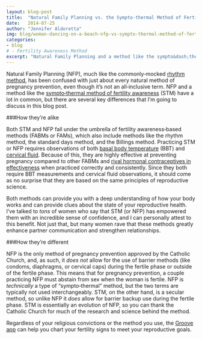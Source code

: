 ```yaml
---
layout: blog-post
title:  "Natural Family Planning vs. the Sympto-thermal Method of Fertility Awareness"
date:   2014-07-25
author: "Jennifer Aldoretta"
img: blog/woman-dancing-on-a-beach-nfp-vs-sympto-thermal-method-of-fertility-awareness.jpg
categories: 
- blog
# - Fertility Awareness Method
excerpt: "Natural Family Planning and a method like the sympto&dash;thermal method of fertility awareness (STM) have a lot in common, but there are several key differences..."
---
```


Natural Family Planning (NFP), much like the commonly&dash;mocked <a class="text-link" href="/blog/2014/06/23/standard-days-method-rhythm-method-sympto-thermal-method-whats-the-difference/#.U9Jup4BdVW0">rhythm method</a>, has been confused with just about every natural method of pregnancy prevention, even though it&rsquo;s not an all&dash;inclusive term. NFP and a method like the <a class="text-link" href="/the-cycle/">sympto&dash;thermal method of fertility awareness</a> (STM) have a lot in common, but there are several key differences that I&rsquo;m going to discuss in this blog post.

###How they&rsquo;re alike

Both STM and NFP fall under the umbrella of fertility awareness&dash;based methods (FABMs or FAMs), which also include methods like the rhythm method, the standard days method, and the Billings method. Practicing STM or NFP requires observations of both <a class="text-link" href="/the-cycle/chapter-6-hormone-changes-and-fertility-signals/#what-is-bbt">basal body temperature</a> (BBT) and <a class="text-link" href="/the-cycle/chapter-6-hormone-changes-and-fertility-signals/#what-is-cervical-fluid">cervical fluid</a>. Because of this, they are highly effective at preventing pregnancy compared to other FABMs and <a class="text-link" href="/the-cycle/chapter-9-sympto-thermal-method-effectiveness/">rival hormonal contraceptives in effectiveness</a> when practiced correctly and consistently. Since they both require BBT measurements and cervical fluid observations, it should come as no surprise that they are based on the same principles of reproductive science.

Both methods can provide you with a deep understanding of how your body works and can provide clues about the state of your reproductive health. I&rsquo;ve talked to *tons* of women who say that STM (or NFP) has empowered them with an incredible sense of confidence, and I can personally attest to this benefit. Not just that, but many women rave that these methods greatly enhance partner communication and strengthen relationships.

###How they&rsquo;re different

NFP is the only method of pregnancy prevention approved by the Catholic Church, and, as such, it *does not* allow for the use of barrier methods (like condoms, diaphragms, or cervical caps) during the fertile phase or outside of the fertile phase. This means that for pregnancy prevention, a couple practicing NFP must abstain from sex when the woman is fertile. NFP is *technically* a type of “sympto&dash;thermal” method, but the two terms are typically not used interchangeably. STM, on the other hand, is a secular method, so unlike NFP it *does* allow for barrier backup use during the fertile phase. STM is essentially an evolution of NFP, so you can thank the Catholic Church for much of the research and science behind the method.

Regardless of your religious convictions or the method you use, the <a class="text-link" target="_blank" href="https://itunes.apple.com/app/id831795151">Groove app</a> can help you chart your fertility signs to meet your reproductive goals.
